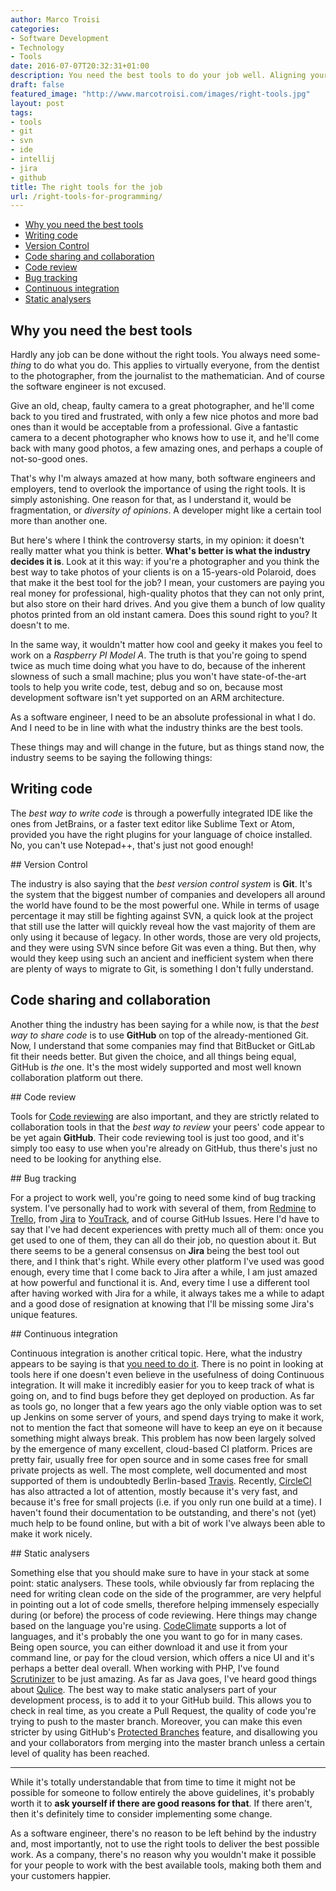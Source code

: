 ```yaml
---
author: Marco Troisi
categories:
- Software Development
- Technology
- Tools
date: 2016-07-07T20:32:31+01:00
description: You need the best tools to do your job well. Aligning yourself to the industry is the best thing you can do.
draft: false
featured_image: "http://www.marcotroisi.com/images/right-tools.jpg"
layout: post
tags:
- tools
- git
- svn
- ide
- intellij
- jira
- github
title: The right tools for the job
url: /right-tools-for-programming/
---
```


<!-- MarkdownTOC -->

- [Why you need the best tools](#why-you-need-the-best-tools)
- [Writing code](#writing-code)
- [Version Control](#version-control)
- [Code sharing and collaboration](#code-sharing-and-collaboration)
- [Code review](#code-review)
- [Bug tracking](#bug-tracking)
- [Continuous integration](#continuous-integration)
- [Static analysers](#static-analysers)

<!-- /MarkdownTOC -->

<a name="why-you-need-the-best-tools"></a>
## Why you need the best tools

Hardly any job can be done without the right tools. You always need some-*thing* to do what you do. This applies to virtually everyone, from the dentist to the photographer, from the journalist to the mathematician. And of course the software engineer is not excused.

Give an old, cheap, faulty camera to a great photographer, and he'll come back to you tired and frustrated, with only a few nice photos and more bad ones than it would be acceptable from a professional. Give a fantastic camera to a decent photographer who knows how to use it, and he'll come back with many good photos, a few amazing ones, and perhaps a couple of not-so-good ones.

That's why I'm always amazed at how many, both software engineers and employers, tend to overlook the importance of using the right tools. It is simply astonishing. One reason for that, as I understand it, would be fragmentation, or *diversity of opinions*. A developer might like a certain tool more than another one.

But here's where I think the controversy starts, in my opinion: it doesn't really matter what you think is better. **What's better is what the industry decides it is**. Look at it this way: if you're a photographer and you think the best way to take photos of your clients is on a 15-years-old Polaroid, does that make it the best tool for the job? I mean, your customers are paying you real money for professional, high-quality photos that they can not only print, but also store on their hard drives. And you give them a bunch of low quality photos printed from an old instant camera. Does this sound right to you? It doesn't to me.

In the same way, it wouldn't matter how cool and geeky it makes you feel to work on a *Raspberry PI Model A*. The truth is that you're going to spend twice as much time doing what you have to do, because of the inherent slowness of such a small machine; plus you won't have state-of-the-art tools to help you write code, test, debug and so on, because most development software isn't yet supported on an ARM architecture.

As a software engineer, I need to be an absolute professional in what I do. And I need to be in line with what the industry thinks are the best tools.

These things may and will change in the future, but as things stand now, the industry seems to be saying the following things:

<a name="writing-code"></a>
## Writing code

The *best way to write code* is through a powerfully integrated IDE like the ones from JetBrains, or a faster text editor like Sublime Text or Atom, provided you have the right plugins for your language of choice installed. No, you can't use Notepad++, that's just not good enough!

<a name="version-control"></a>
## Version Control 

The industry is also saying that the *best version control system* is **Git**. It's the system that the biggest number of companies and developers all around the world have found to be the most powerful one. While in terms of usage percentage it may still be fighting against SVN, a quick look at the project that still use the latter will quickly reveal how the vast majority of them are only using it because of legacy. In other words, those are very old projects, and they were using SVN since before Git was even a thing. But then, why would they keep using such an ancient and inefficient system when there are plenty of ways to migrate to Git, is something I don't fully understand.

<a name="code-sharing-and-collaboration"></a>
## Code sharing and collaboration

Another thing the industry has been saying for a while now, is that the *best way to share code* is to use **GitHub** on top of the already-mentioned Git. Now, I understand that some companies may find that BitBucket or GitLab fit their needs better. But given the choice, and all things being equal, GitHub is *the* one. It's the most widely supported and most well known collaboration platform out there.

<a name="code-review"></a>
## Code review

Tools for [Code reviewing](http://marcotroisi.com/the-ethics-of-code-reviews/) are also important, and they are strictly related to collaboration tools in that the *best way to review* your peers' code appear to be yet again **GitHub**. Their code reviewing tool is just too good, and it's simply too easy to use when you're already on GitHub, thus there's just no need to be looking for anything else.

<a name="bug-tracking"></a>
## Bug tracking

For a project to work well, you're going to need some kind of bug tracking system. I've personally had to work with several of them, from [Redmine](http://www.redmine.org/) to [Trello](https://trello.com/), from [Jira](https://www.atlassian.com/software/jira) to [YouTrack](https://www.jetbrains.com/youtrack/), and of course GitHub Issues. Here I'd have to say that I've had decent experiences with pretty much all of them: once you get used to one of them, they can all do their job, no question about it. But there seems to be a general consensus on **Jira** being the best tool out there, and I think that's right. While every other platform I've used was good enough, every time that I come back to Jira after a while, I am just amazed at how powerful and functional it is. And, every time I use a different tool after having worked with Jira for a while, it always takes me a while to adapt and a good dose of resignation at knowing that I'll be missing some Jira's unique features.

<a name="continuous-integration"></a>
## Continuous integration

Continuous integration is another critical topic. Here, what the industry appears to be saying is that [you need to do it](https://www.thoughtworks.com/continuous-integration). There is no point in looking at tools here if one doesn't even believe in the usefulness of doing Continuous integration. It will make it incredibly easier for you to keep track of what is going on, and to find bugs before they get deployed on production. As far as tools go, no longer that a few years ago the only viable option was to set up Jenkins on some server of yours, and spend days trying to make it work, not to mention the fact that someone will have to keep an eye on it because something might always break. This problem has now been largely solved by the emergence of many excellent, cloud-based CI platform. Prices are pretty fair, usually free for open source and in some cases free for small private projects as well. The most complete, well documented and most supported of them is undoubtedly Berlin-based [Travis](https://travis-ci.com/). Recently, [CircleCI](https://circleci.com/) has also attracted a lot of attention, mostly because it's very fast, and because it's free for small projects (i.e. if you only run one build at a time). I haven't found their documentation to be outstanding, and there's not (yet) much help to be found online, but with a bit of work I've always been able to make it work nicely.

<a name="static-analysers"></a>
## Static analysers

Something else that you should make sure to have in your stack at some point: static analysers. These tools, while obviously far from replacing the need for writing clean code on the side of the programmer, are very helpful in pointing out a lot of code smells, therefore helping immensely especially during (or before) the process of code reviewing. Here things may change based on the language you're using. [CodeClimate](https://codeclimate.com/) supports a lot of languages, and it's probably the one you want to go for in many cases. Being open source, you can either download it and use it from your command line, or pay for the cloud version, which offers a nice UI and it's perhaps a better deal overall. When working with PHP, I've found [Scrutinizer](https://scrutinizer-ci.com/) to be just amazing. As far as Java goes, I've heard good things about [Qulice](http://www.qulice.com/). The best way to make static analysers part of your development process, is to add it to your GitHub build. This allows you to check in real time, as you create a Pull Request, the quality of code you're trying to push to the master branch. Moreover, you can make this even stricter by using GitHub's [Protected Branches](https://help.github.com/articles/about-protected-branches/) feature, and disallowing you and your collaborators from merging into the master branch unless a certain level of quality has been reached.

***

While it's totally understandable that from time to time it might not be possible for someone to follow entirely the above guidelines, it's probably worth it to **ask yourself if there are good reasons for that**. If there aren't, then it's definitely time to consider implementing some change.

As a software engineer, there's no reason to be left behind by the industry and, most importantly, not to use the right tools to deliver the best possible work. As a company, there's no reason why you wouldn't make it possible for your people to work with the best available tools, making both them and your customers happier.





